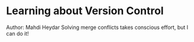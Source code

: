 # Learning about Version Control
Author: Mahdi Heydar
Solving merge conflicts takes conscious effort, but I can do it!
